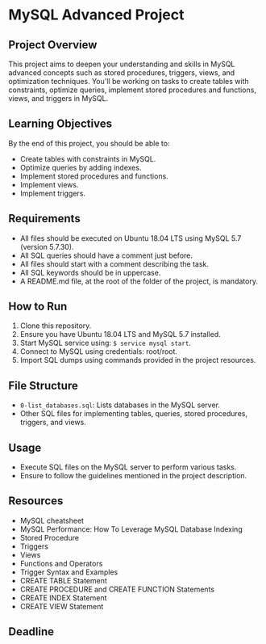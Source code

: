 # MySQL Advanced Project

## Project Overview
This project aims to deepen your understanding and skills in MySQL advanced concepts such as stored procedures, triggers, views, and optimization techniques. You'll be working on tasks to create tables with constraints, optimize queries, implement stored procedures and functions, views, and triggers in MySQL.

## Learning Objectives
By the end of this project, you should be able to:

- Create tables with constraints in MySQL.
- Optimize queries by adding indexes.
- Implement stored procedures and functions.
- Implement views.
- Implement triggers.

## Requirements
- All files should be executed on Ubuntu 18.04 LTS using MySQL 5.7 (version 5.7.30).
- All SQL queries should have a comment just before.
- All files should start with a comment describing the task.
- All SQL keywords should be in uppercase.
- A README.md file, at the root of the folder of the project, is mandatory.

## How to Run
1. Clone this repository.
2. Ensure you have Ubuntu 18.04 LTS and MySQL 5.7 installed.
3. Start MySQL service using: `$ service mysql start`.
4. Connect to MySQL using credentials: root/root.
5. Import SQL dumps using commands provided in the project resources.

## File Structure
- `0-list_databases.sql`: Lists databases in the MySQL server.
- Other SQL files for implementing tables, queries, stored procedures, triggers, and views.

## Usage
- Execute SQL files on the MySQL server to perform various tasks.
- Ensure to follow the guidelines mentioned in the project description.

## Resources
- MySQL cheatsheet
- MySQL Performance: How To Leverage MySQL Database Indexing
- Stored Procedure
- Triggers
- Views
- Functions and Operators
- Trigger Syntax and Examples
- CREATE TABLE Statement
- CREATE PROCEDURE and CREATE FUNCTION Statements
- CREATE INDEX Statement
- CREATE VIEW Statement

## Deadline
